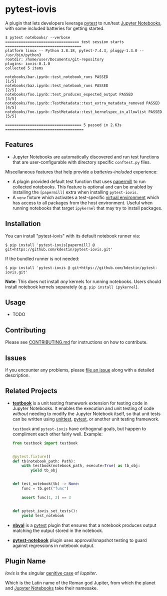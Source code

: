 # pytest-iovis

A plugin that lets developers leverage [pytest] to run/test [Jupyter Notebooks], with some included batteries for
getting started.

```console
$ pytest notebooks/ --verbose
================================= test session starts ==================================
platform linux -- Python 3.8.18, pytest-7.4.3, pluggy-1.3.0 -- /usr/bin/python3
rootdir: /home/user/Documents/git-repository
plugins: iovis-0.1.0
collected 5 items

notebooks/bar.ipynb::test_notebook_runs PASSED                                    [1/5]
notebooks/baz.ipynb::test_notebook_runs PASSED                                    [2/5]
notebooks/foo.ipynb::test_produces_expected_output PASSED                         [3/5]
notebooks/foo.ipynb::TestMetadata::test_extra_metadata_removed PASSED             [4/5]
notebooks/foo.ipynb::TestMetadata::test_kernelspec_in_allowlist PASSED            [5/5]

================================== 5 passed in 2.63s ===================================
```

## Features

- Jupyter Notebooks are automatically discovered and run test functions that are user-configurable with directory
  specific `conftest.py` files.

Miscellaneous features that help provide a _batteries-included_ experience:

- A plugin provided default test function that uses [papermill] to run collected notebooks. This feature is optional
  and can be enabled by installing the `[papermill]` extra when installing `pytest-iovis`.
- A `venv` fixture which activates a test-specific [virtual environment](https://docs.python.org/3/library/venv.html)
  which has access to all packages from the host environment. Useful when running notebooks that target `ipykernel`
  that may try to install packages.

## Installation

You can install "pytest-iovis" with its default notebook runner via:

```
$ pip install 'pytest-iovis[papermill] @ git+https://github.com/kdestin/pytest-iovis.git'
```

If the bundled runner is not needed:

```
$ pip install 'pytest-iovis @ git+https://github.com/kdestin/pytest-iovis.git'
```

**Note**: This does not install _any_ kernels for running notebooks. Users should install notebook kernels separately
(e.g. `pip install ipykernel`).

## Usage

- TODO

## Contributing

Please see [CONTRIBUTING.md](./CONTRIBUTING.md) for instructions on how to contribute.

## Issues

If you encounter any problems, please [file an issue](https://github.com/kdestin/pytest-iovis/issues) along with a
detailed description.

## Related Projects

- **[testbook]** is a unit testing framework extension for testing code in Jupyter Notebooks.  It enables the execution
  and unit testing of code _without_ needing to modify the Jupyter Notebook itself, so that unit tests can be written
  using [unittest](https://docs.python.org/3/library/unittest.html), [pytest], or another unit testing framework.

  `testbook` and `pytest-iovis` have orthogonal goals, but happen to compliment each other fairly well. Example:

  ```python
  from testbook import testbook


  @pytest.fixture()
  def tb(notebook_path: Path):
      with testbook(notebook_path, execute=True) as tb_obj:
          yield tb_obj


  def test_notebook(tb) -> None:
      func = tb.get("func")

      assert func(1, 2) == 3


  def pytest_iovis_set_tests():
      yield test_notebook
  ```

- **[nbval]** is a [pytest] plugin that ensures that a notebook produces output matching the output stored in the
  notebook.

- **[pytest-notebook]** plugin uses approval/snapshot testing to guard against regressions in notebook output.

## Plugin Name

_Iovis_ is the singular [genitive case](https://en.wikipedia.org/wiki/Genitive_case) of _Iuppiter_.

Which is the Latin name of the Roman god Jupiter, from which the planet and [Jupyter Notebooks] take their namesake.

[jupyter notebooks]: https://jupyter.org/
[nbval]: https://github.com/computationalmodelling/nbval
[papermill]: https://github.com/nteract/papermill
[pytest]: https://docs.pytest.org/en/latest/
[pytest-notebook]: https://github.com/chrisjsewell/pytest-notebook
[testbook]: https://github.com/nteract/testbook
